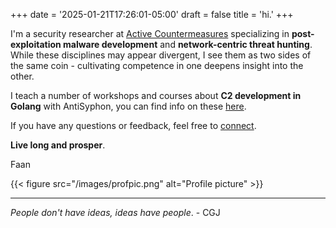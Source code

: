 +++
date = '2025-01-21T17:26:01-05:00'
draft = false
title = 'hi.'
+++

I'm a security researcher at [Active Countermeasures](https://www.activecountermeasures.com) specializing in **post-exploitation 
malware development** and **network-centric threat hunting**. While these disciplines may appear divergent, I see them as two sides of 
the same coin - cultivating competence in one deepens insight into the other.

I teach a number of workshops and courses about **C2 development in Golang** with AntiSyphon, you can find info on these [here](https://www.antisyphontraining.com/instructor/faan-ross/).

If you have any questions or feedback, feel free to [connect](mailto:moi@faanross.com).

**Live long and prosper**.

Faan

{{< figure src="/images/profpic.png" alt="Profile picture" >}}
___

_People don't have ideas, ideas have people_. - CGJ


